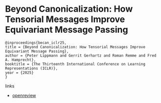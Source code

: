 # Beyond Canonicalization: How Tensorial Messages Improve Equivariant Message Passing

```
@inproceedings{becan_iclr25,
title = {Beyond Canonicalization: How Tensorial Messages Improve Equivariant Message Passing},
author = {Peter Lippmann and Gerrit Gerhartz and Roman Remme and Fred A. Hamprecht},
booktitle = {The Thirteenth International Conference on Learning Representations (ICLR)},
year = {2025}
}
```

links
- [openreview](https://openreview.net/forum?id=vDp6StrKIq)
